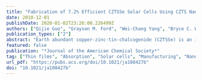 ```yaml
---
title: "Fabrication of 7.2% Efficient CZTSSe Solar Cells Using CZTS Nanocrystals"
date: 2010-12-01
publishDate: 2020-01-02T23:26:00.226499Z
authors: ["Qijie Guo", "Grayson M. Ford", "Wei-Chang Yang", "Bryce C. Walker", "Eric A. Stach", "Hugh W. Hillhouse", "Rakesh Agrawal"]
publication_types: ["2"]
abstract: "Earth abundant copper-zinc-tin-chalcogenide (CZTSSe) is an important class of material for the development of low cost and sustainable thin ﬁlm solar cells. The fabrication of CZTSSe solar cells by selenization of CZTS nanocrystals is presented. By tuning the composition of the CZTS nanocrystals and developing a robust ﬁlm coating method, a total area efﬁciency as high as 7.2% under AM 1.5 illumination and light soaking has been achieved."
featured: false
publication: "*Journal of the American Chemical Society*"
tag: ["Thin films", "Absorption", "Solar cells", "Manufacturing", "Nanocrystals"]
url_pdf: "https://pubs.acs.org/doi/10.1021/ja108427b"
doi: "10.1021/ja108427b"
---
```

